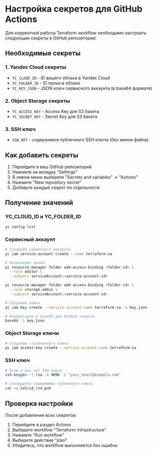 # Настройка секретов для GitHub Actions

Для корректной работы Terraform workflow необходимо настроить следующие секреты в GitHub репозитории:

## Необходимые секреты

### 1. Yandex Cloud секреты
- `YC_CLOUD_ID` - ID вашего облака в Yandex Cloud
- `YC_FOLDER_ID` - ID папки в облаке
- `YC_KEY_JSON` - JSON ключ сервисного аккаунта (в base64 формате)

### 2. Object Storage секреты
- `YC_ACCESS_KEY` - Access Key для S3 бакета
- `YC_SECRET_KEY` - Secret Key для S3 бакета

### 3. SSH ключ
- `SSH_KEY` - содержимое публичного SSH ключа (без имени файла)

## Как добавить секреты

1. Перейдите в ваш GitHub репозиторий
2. Нажмите на вкладку "Settings"
3. В левом меню выберите "Secrets and variables" → "Actions"
4. Нажмите "New repository secret"
5. Добавьте каждый секрет по отдельности

## Получение значений

### YC_CLOUD_ID и YC_FOLDER_ID
```bash
yc config list
```

### Сервисный аккаунт
```bash
# Создание сервисного аккаунта
yc iam service-account create --name terraform-sa

# Назначение ролей
yc resource-manager folder add-access-binding <folder-id> \
  --role editor \
  --subject serviceAccount:<service-account-id>

yc resource-manager folder add-access-binding <folder-id> \
  --role storage.admin \
  --subject serviceAccount:<service-account-id>

# Создание ключа
yc iam key create --service-account-name terraform-sa -o key.json

# Конвертация в base64 для GitHub секрета
base64 -i key.json
```

### Object Storage ключи
```bash
# Создание статического ключа
yc iam access-key create --service-account-name terraform-sa
```

### SSH ключ
```bash
# Если у вас нет SSH ключа
ssh-keygen -t rsa -b 4096 -C "your_email@example.com"

# Скопируйте содержимое публичного ключа
cat ~/.ssh/id_rsa.pub
```

## Проверка настройки

После добавления всех секретов:
1. Перейдите в раздел Actions
2. Выберите workflow "Terraform Infrastructure"
3. Нажмите "Run workflow"
4. Выберите действие "plan"
5. Убедитесь, что workflow выполняется без ошибок
